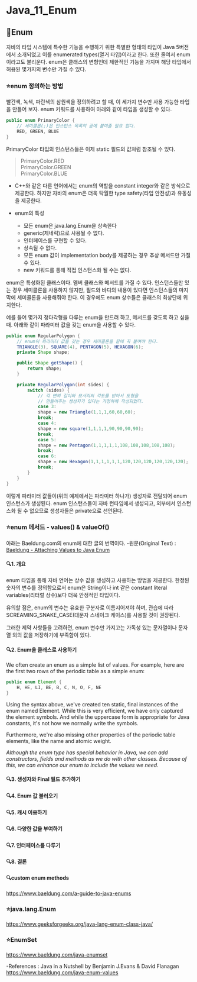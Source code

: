 # Java_11_Enum

## :muscle:Enum
자바의 타입 시스템에 특수한 기능을 수행하기 위한 특별한 형태의 타입이 Java 5버전에서 소개되었고 이를 enumerated types(열거 타입)이라고 한다. 또한 줄여서 enum이라고도 불리운다.
enum은 클래스의 변형인데 제한적인 기능을 가지며 해당 타입에서 허용된 몇가지의 변수만 가질 수 있다.

### :star:enum 정의하는 방법
빨간색, 녹색, 파란색의 삼원색을 정의하려고 할 때, 이 세가지 변수만 사용 가능한 타입을 만들어 보자. enum 키워드를 사용하여 아래와 같이 타입을 생성할 수 있다.

```java
public enum PrimaryColor {
	// 세미콜론(;)은 인스턴스 목록의 끝에 붙여줄 필요 없다.
	RED, GREEN, BLUE
}
```

PrimaryColor 타입의 인스턴스들은 이제 static 필드의 값처럼 참조될 수 있다.  
>PrimaryColor.RED  
>PrimaryColor.GREEN  
>PrimaryColor.BLUE  

* C++와 같은 다른 언어에서는 enum의 역할을 constant integer와 같은 방식으로 제공한다. 하지만 자바의 enum은 더욱 탁월한 type safety(타입 안전성)과 유동성을 제공한다.

* enum의 특성
  * 모든 enum은 java.lang.Enum을 상속한다
  * generic(제네릭)으로 사용될 수 없다.
  * 인터페이스를 구현할 수 있다.
  * 상속될 수 없다.
  * 모든 enum 값이 implementation body를 제공하는 경우 추상 메서드만 가질 수 있다.
  * new 키워드를 통해 직접 인스턴스화 될 수는 없다.

enum은 특성화된 클래스이다. 멤버 클래스와 메서드를 가질 수 있다. 인스턴스들만 있는 경우 세미콜론을 사용하지 않지만, 필드와 바디의 내용이 있다면 인스턴스들의 마지막에 세미콜론을 사용해줘야 한다. 이 경우에도 enum 상수들은 클래스의 최상단에 위치한다.

예를 들어 몇가지 정다각형을 다루는 enum을 만드려 하고, 메서드를 갖도록 하고 싶을 때. 아래와 같이 파라미터 값을 갖는 enum을 사용할 수 있다.

```java
public enum RegularPolygon {
	// enum이 파라미터 값을 갖는 경우 세미콜론을 끝에 꼭 붙여야 한다.
	TRIANGLE(3), SQUARE(4), PENTAGON(5), HEXAGON(6);
	private Shape shape;

	public Shape getShape() {
		return shape;
	}

	private RegularPolygon(int sides) {
		switch (sides) {
			// 각 면의 길이와 모서리의 각도를 받아서 도형을
			// 만들어주는 생성자가 있다는 가정하에 작성되었다.
			case 3:
			shape = new Triangle(1,1,1,60,60,60);
			break;
			case 4:
			shape = new square(1,1,1,1,90,90,90,90);
			break;
			case 5:
			shape = new Pentagon(1,1,1,1,1,108,108,108,108,108);
			break;
			case 6:
			shape = new Hexagon(1,1,1,1,1,1,120,120,120,120,120,120);
			break;
		}
	}
}
```

이렇게 파라미터 값들이(위의 예제에서는 파라미터 하나가) 생성자로 전달되어 enum 인스턴스가 생성된다.
enum 인스턴스들이 자바 런타임에서 생성되고, 외부에서 인스턴스화 될 수 없으므로 생성자들은 private으로 선언된다.

### :star:enum 메서드 - values() & valueOf()
아래는 Baeldung.com의 enum에 대한 글의 번역이다.
-원문(Original Text) : [Baeldung - Attaching Values to Java Enum](https://www.baeldung.com/java-enum-values)  

#### :mag:1. 개요
enum 타입을 통해 자바 언어는 상수 값을 생성하고 사용하는 방법을 제공한다. 한정된 숫자의 변수를 정의함으로서 enum은 String이나 int 같은 constant literal variables(리터럴 상수)보다 더욱 안정적인 타입이다.

유의할 점은, enum의 변수는 유효한 구분자로 이름지어져야 하며, 관습에 따라 SCREAMING_SNAKE_CASE(대문자 스네이크 케이스)를 사용할 것이 권장된다.

그러한 제약 사항들을 고려하면, enum 변수만 가지고는 가독성 있는 문자열이나 문자열 외의 값을 저장하기에 부족함이 있다.

#### :mag:2. Enum을 클래스로 사용하기
We often create an enum as a simple list of values. For example, here are the first two rows of the periodic table as a simple enum:

```java
public enum Element {
    H, HE, LI, BE, B, C, N, O, F, NE
}
```

Using the syntax above, we've created ten static, final instances of the enum named Element. While this is very efficient, we have only captured the element symbols. And while the uppercase form is appropriate for Java constants, it's not how we normally write the symbols.

Furthermore, we're also missing other properties of the periodic table elements, like the name and atomic weight.

*Although the enum type has special behavior in Java, we can add constructors, fields and methods as we do with other classes. Because of this, we can enhance our enum to include the values we need.*

#### :mag:3. 생성자와 Final 필드 추가하기
#### :mag:4. Enum 값 불러오기
#### :mag:5. 캐시 이용하기
#### :mag:6. 다양한 값을 부여하기
#### :mag:7. 인터페이스를 다루기
#### :mag:8. 결론

#### :mag:custom enum methods
https://www.baeldung.com/a-guide-to-java-enums

### :star:java.lang.Enum
https://www.geeksforgeeks.org/java-lang-enum-class-java/
### :star:EnumSet
https://www.baeldung.com/java-enumset

-References :
Java in a Nutshell by Benjamin J.Evans & David Flanagan  
https://www.baeldung.com/java-enum-values  